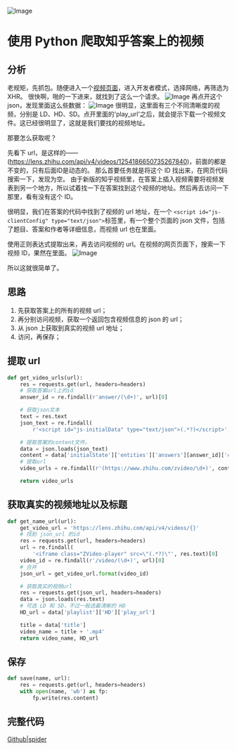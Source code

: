 ![Image](https://pic4.zhimg.com/80/v2-bb617555b12dd3be6c590dc0f4239893.jpg)

# 使用 Python 爬取知乎答案上的视频

## 分析

老规矩，先抓包。随便进入一个[视频页面](https://www.zhihu.com/question/398940907/answer/1275941024)，进入开发者模式，选择网络，再筛选为 XHR。
很快啊，啪的一下进来，就找到了这么一个请求。
![Image](https://pic4.zhimg.com/80/v2-7e27c91b207ddb2c058ade3d4ca5b3c1.png)
再点开这个 json，发现里面这么些数据：
![Image](https://pic4.zhimg.com/80/v2-ca4e22e60affb10e8da45280f9600d69.png)
很明显，这里面有三个不同清晰度的视频，分别是 LD、HD、SD。点开里面的'play_url'之后，就会提示下载一个视频文件。这已经很明显了，这就是我们要找的视频地址。

那要怎么获取呢？

先看下 url，是这样的——(https://lens.zhihu.com/api/v4/videos/1254186650735267840)，前面的都是不变的，只有后面ID是动态的。
那么首要任务就是将这个 ID 找出来，在网页代码搜索一下，发现为空。
由于新版的知乎视频里，在答案上插入视频需要将视频发表到另一个地方，所以试着找一下在答案找到这个视频的地址。然后再去访问一下那里，看有没有这个 ID。

很明显，我们在答案的代码中找到了视频的 url 地址，在一个 `<script id="js-clientConfig" type="text/json">`标签里，有一个整个页面的 json 文件，包括了题目、答案和作者等详细信息，而视频 url 也在里面。

使用正则表达式提取出来，再去访问视频的 url。在视频的网页页面下，搜索一下视频 ID，果然在里面。
![Image](https://pic4.zhimg.com/80/v2-a67f2f921865a245851fdc95abb8a7a5.png)

所以这就很简单了。

## 思路

1. 先获取答案上的所有的视频 url；
2. 再分别访问视频，获取一个返回包含视频信息的 json 的 url；
3. 从 json 上获取到真实的视频 url 地址；
4. 访问，再保存；

## 提取 url

```python
def get_video_urls(url):
    res = requests.get(url, headers=headers)
    # 获取答案url上的id
    answer_id = re.findall(r'answer/(\d+)', url)[0]

    # 获取json文本
    text = res.text
    json_text = re.findall(
        r'<script id="js-initialData" type="text/json">(.*?)</script>', text)[0]

    # 提取答案的content文件。
    data = json.loads(json_text)
    content = data['initialState']['entities']['answers'][answer_id]['content']
    # 提取url
    video_urls = re.findall(r'(https://www.zhihu.com/zvideo/\d+)', content)

    return video_urls

```

## 获取真实的视频地址以及标题

```python
def get_name_url(url):
    get_video_url = 'https://lens.zhihu.com/api/v4/videos/{}'
    # 找到 json_url 的id
    res = requests.get(url, headers=headers)
    url = re.findall(
        '<iframe class="ZVideo-player" src=\"(.*?)\"', res.text)[0]
    video_id = re.findall(r'/video/(\d+)', url)[0]
    # 合并
    json_url = get_video_url.format(video_id)

    # 获取真实的视频url
    res = requests.get(json_url, headers=headers)
    data = json.loads(res.text)
    # 可选 LD 和 SD，不过一般选最清晰的 HD
    HD_url = data['playlist']['HD']['play_url']

    title = data['title']
    video_name = title + '.mp4'
    return video_name, HD_url
```

## 保存

```python
def save(name, url):
    res = requests.get(url, headers=headers)
    with open(name, 'wb') as fp:
        fp.write(res.content)
```

## 完整代码

[Github|spider](https://github.com/jinl1874/spider/tree/master/zhihu_video)
